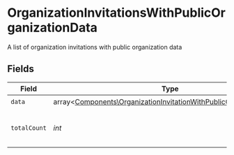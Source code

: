 # OrganizationInvitationsWithPublicOrganizationData

A list of organization invitations with public organization data


## Fields

| Field                                                                                                                                             | Type                                                                                                                                              | Required                                                                                                                                          | Description                                                                                                                                       |
| ------------------------------------------------------------------------------------------------------------------------------------------------- | ------------------------------------------------------------------------------------------------------------------------------------------------- | ------------------------------------------------------------------------------------------------------------------------------------------------- | ------------------------------------------------------------------------------------------------------------------------------------------------- |
| `data`                                                                                                                                            | array<[Components\OrganizationInvitationWithPublicOrganizationData](../../Models/Components/OrganizationInvitationWithPublicOrganizationData.md)> | :heavy_check_mark:                                                                                                                                | N/A                                                                                                                                               |
| `totalCount`                                                                                                                                      | *int*                                                                                                                                             | :heavy_check_mark:                                                                                                                                | Total number of organization invitations<br/>                                                                                                     |